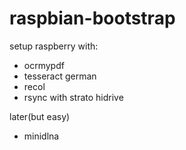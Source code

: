 # raspbian-bootstrap
setup raspberry
with:
- ocrmypdf
- tesseract german
- recol
- rsync with strato hidrive

later(but easy)
- minidlna
